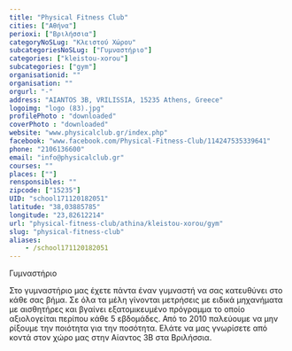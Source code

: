 ```yaml
---
title: "Physical Fitness Club"
cities: ["Αθήνα"]
perioxi: ["Βριλήσσια"]
categoryNoSLug: "Κλειστού Χώρου"
subcategoriesNoSLug: ["Γυμναστήριο"]
categories: ["kleistou-xorou"]
subcategories: ["gym"]
organisationid: ""
organisation: ""
orgurl: "-"
address: "AIANTOS 3B, VRILISSIA, 15235 Athens, Greece"
logoimg: "logo (83).jpg"
profilePhoto : "downloaded"
coverPhoto : "downloaded"
website: "www.physicalclub.gr/index.php"
facebook: "www.facebook.com/Physical-Fitness-Club/114247535339641"
phone: "2106136600"
email: "info@physicalclub.gr"
courses: ""
places: [""]
rensponsibles: ""
zipcode: ["15235"]
UID: "school171120182051"
latitude: "38,03885785"
longitude: "23,82612214"
url: "physical-fitness-club/athina/kleistou-xorou/gym"
slug: "physical-fitness-club"
aliases:
    - /school171120182051
---
```



Γυμναστήριο

Στο γυμναστήριο μας έχετε πάντα έναν γυμναστή να σας κατευθύνει στο κάθε σας βήμα. Σε όλα τα μέλη γίνονται μετρήσεις με ειδικά μηχανήματα με αισθητήρες και βγαίνει εξατομικευμένο πρόγραμμα το οποίο αξιολογείται περίπου κάθε 5 εβδομάδες. Από το 2010 παλεύουμε να μην ρίξουμε την ποιότητα για την ποσότητα. Ελάτε να μας γνωρίσετε από κοντά στον χώρο μας στην Αίαντος 3Β στα Βριλήσσια.